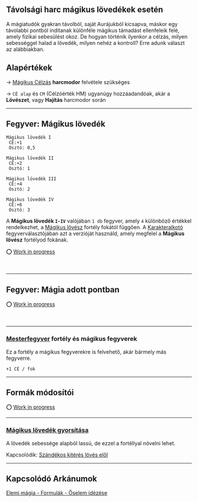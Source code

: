 ## Távolsági harc mágikus lövedékek esetén

A mágiatudók gyakran távolból, saját Aurájukból kicsapva, máskor egy távolabbi pontból indítanak különféle mágikus támadást ellenfeleik felé, amely fizikai sebesülést okoz. De hogyan történik ilyenkor a célzás, milyen sebességgel halad a lövedék, milyen nehéz a kontroll? Erre adunk választ az alábbiakban.

## Alapértékek

→ [Mágikus Célzás](kepzettsegek.primer.harci/magikus_celzas.md) **harcmodor** felvétele szükséges

→ `CÉ alap` és `CM` (Célzóérték HM) ugyanúgy hozzáadandóak, akár a **Lövészet**, vagy **Hajítás** harcmodor során

---
## Fegyver: Mágikus lövedék

```
Mágikus lövedék I
 CÉ:+1
 Osztó: 0,5

Mágikus lövedék II
 CÉ:+2
 Osztó: 1

Mágikus lövedék III
 CÉ:+4
 Osztó: 2

Mágikus lövedék IV
 CÉ:+6
 Osztó: 3
```

A **Mágikus lövedék `I-IV`** valójában `1 db` fegyver, amely `4` különböző értékkel rendelkezhet, a [Mágikus lövész](fortelyok.misztikus/magikus_lovesz.md) fortély fokától függően. A [Karakteralkotó](start.md#karakteralkot%C3%B3) fegyverválasztójában azt a verzióját használd, amely megfelel a **Mágikus lövész** fortélyod fokának.

⭕ [Work in progress](https://github.com/kaktusztea/szilankrpg/wiki/STUDY.magikus.celzas#fegyver-m%C3%A1gikus-l%C3%B6ved%C3%A9k)

<br />

---
## Fegyver: Mágia adott pontban

⭕ [Work in progress](https://github.com/kaktusztea/szilankrpg/wiki/STUDY.magikus.celzas#fegyver-m%C3%A1gia-adott-pontban)

<br />

---
### [Mesterfegyver](fortelyok.harci/mesterfegyver.md) fortély és mágikus fegyverek

Ez a fortély a mágikus fegyverekre is felvehető, akár bármely más fegyverre.

```
+1 CÉ / fok
```

---
## Formák módosítói

⭕ [Work in progress](https://github.com/kaktusztea/szilankrpg/wiki/STUDY.magikus.celzas#form%C3%A1k)

---
### [Mágikus lövedék gyorsítása](https://github.com/kaktusztea/szilankrpg/blob/master/md/fortelyok.misztikus/magikus_lovedek_gyorsitasa.md)

A lövedék sebessége alapból lassú, de ezzel a fortéllyal növelni lehet.

Kapcsolódik: [Szándékos kitérés lövés elől](075_tavharc_taktikak.md#sz%C3%A1nd%C3%A9kos-kit%C3%A9r%C3%A9s-l%C3%B6v%C3%A9s-el%C5%91l)

---
## Kapcsolódó Arkánumok

[Elemi mágia - Formulák - Őselem idézése](https://github.com/kaktusztea/szilankrpg/blob/master/md/kepzettsegek.primer.arkanumok/elemi_magia.md#őselem-idézése)

